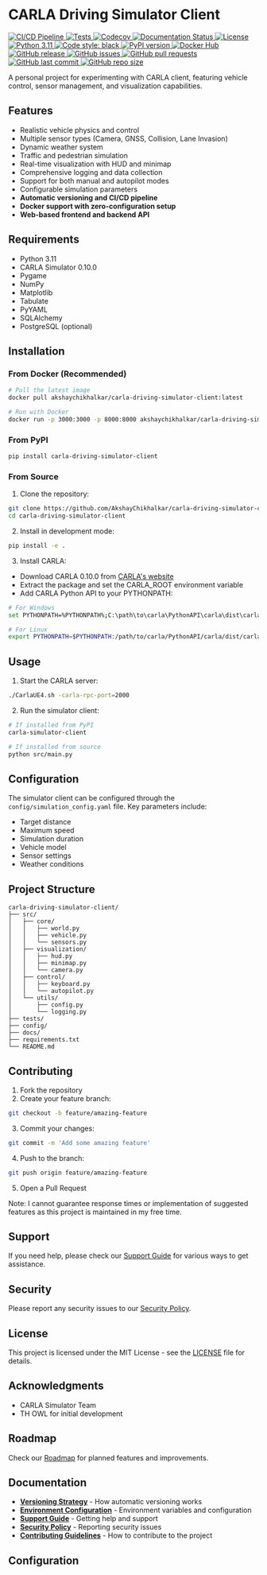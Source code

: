 # CARLA Driving Simulator Client

<p align="left">
    <a href="https://github.com/akshaychikhalkar/carla-driving-simulator-client/actions/workflows/build-publish-release.yml" target="_blank">
        <img src="https://img.shields.io/github/actions/workflow/status/akshaychikhalkar/carla-driving-simulator-client/build-publish-release.yml?branch=CI%2FCD&label=CI%2FCD%20Pipeline&logo=github" alt="CI/CD Pipeline">
    </a>
    <a href="https://github.com/akshaychikhalkar/carla-driving-simulator-client/actions/workflows/build-publish-release.yml" target="_blank">
        <img src="https://img.shields.io/github/actions/workflow/status/akshaychikhalkar/carla-driving-simulator-client/build-publish-release.yml?branch=CI%2FCD&label=Tests&logo=github" alt="Tests">
    </a>
    <a href="https://codecov.io/gh/akshaychikhalkar/carla-driving-simulator-client" target="_blank">
        <img src="https://img.shields.io/codecov/c/github/akshaychikhalkar/carla-driving-simulator-client/CI%2FCD?logo=codecov" alt="Codecov">
    </a>
    <a href="https://carla-driving-simulator-client.readthedocs.io/en/latest/" target="_blank">
        <img src="https://img.shields.io/readthedocs/carla-driving-simulator-client?logo=read-the-docs" alt="Documentation Status">
    </a>
    <a href="https://opensource.org/licenses/MIT" target="_blank">
        <img src="https://img.shields.io/github/license/akshaychikhalkar/carla-driving-simulator-client" alt="License">
    </a>
    <a href="https://www.python.org/downloads/" target="_blank">
        <img src="https://img.shields.io/badge/python-3.11-blue.svg?logo=python" alt="Python 3.11">
    </a>
    <a href="https://github.com/psf/black" target="_blank">
        <img src="https://img.shields.io/badge/code%20style-black-000000.svg" alt="Code style: black">
    </a>
    <a href="https://pypi.org/project/carla-driving-simulator-client/" target="_blank">
        <img src="https://img.shields.io/pypi/v/carla-driving-simulator-client?logo=pypi" alt="PyPI version">
    </a>
    <a href="https://hub.docker.com/r/akshaychikhalkar/carla-driving-simulator-client" target="_blank">
        <img src="https://img.shields.io/docker/pulls/akshaychikhalkar/carla-driving-simulator-client?logo=docker" alt="Docker Hub">
    </a>
    <a href="https://github.com/akshaychikhalkar/carla-driving-simulator-client/releases" target="_blank">
        <img src="https://img.shields.io/github/v/release/akshaychikhalkar/carla-driving-simulator-client?logo=github" alt="GitHub release">
    </a>
    <a href="https://github.com/akshaychikhalkar/carla-driving-simulator-client/issues" target="_blank">
        <img src="https://img.shields.io/github/issues/akshaychikhalkar/carla-driving-simulator-client" alt="GitHub issues">
    </a>
    <a href="https://github.com/akshaychikhalkar/carla-driving-simulator-client/pulls" target="_blank">
        <img src="https://img.shields.io/github/issues-pr/akshaychikhalkar/carla-driving-simulator-client" alt="GitHub pull requests">
    </a>
    <a href="https://github.com/akshaychikhalkar/carla-driving-simulator-client/commits/CI/CD" target="_blank">
        <img src="https://img.shields.io/github/last-commit/akshaychikhalkar/carla-driving-simulator-client/CI/CD" alt="GitHub last commit">
    </a>
    <a href="https://github.com/akshaychikhalkar/carla-driving-simulator-client" target="_blank">
        <img src="https://img.shields.io/github/repo-size/akshaychikhalkar/carla-driving-simulator-client" alt="GitHub repo size">
    </a>
</p>

A personal project for experimenting with CARLA client, featuring vehicle control, sensor management, and visualization capabilities.

## Features

- Realistic vehicle physics and control
- Multiple sensor types (Camera, GNSS, Collision, Lane Invasion)
- Dynamic weather system
- Traffic and pedestrian simulation
- Real-time visualization with HUD and minimap
- Comprehensive logging and data collection
- Support for both manual and autopilot modes
- Configurable simulation parameters
- **Automatic versioning and CI/CD pipeline**
- **Docker support with zero-configuration setup**
- **Web-based frontend and backend API**

## Requirements

- Python 3.11
- CARLA Simulator 0.10.0
- Pygame
- NumPy
- Matplotlib
- Tabulate
- PyYAML
- SQLAlchemy
- PostgreSQL (optional)

## Installation

### From Docker (Recommended)
```bash
# Pull the latest image
docker pull akshaychikhalkar/carla-driving-simulator-client:latest

# Run with Docker
docker run -p 3000:3000 -p 8000:8000 akshaychikhalkar/carla-driving-simulator-client:latest
```

### From PyPI
```bash
pip install carla-driving-simulator-client
```

### From Source
1. Clone the repository:
```bash
git clone https://github.com/AkshayChikhalkar/carla-driving-simulator-client.git
cd carla-driving-simulator-client
```

2. Install in development mode:
```bash
pip install -e .
```

3. Install CARLA:
- Download CARLA 0.10.0 from [CARLA's website](https://carla.org/)
- Extract the package and set the CARLA_ROOT environment variable
- Add CARLA Python API to your PYTHONPATH:
```bash
# For Windows
set PYTHONPATH=%PYTHONPATH%;C:\path\to\carla\PythonAPI\carla\dist\carla-0.10.0-py3.11-win-amd64.egg

# For Linux
export PYTHONPATH=$PYTHONPATH:/path/to/carla/PythonAPI/carla/dist/carla-0.10.0-py3.11-linux-x86_64.egg
```

## Usage

1. Start the CARLA server:
```bash
./CarlaUE4.sh -carla-rpc-port=2000
```

2. Run the simulator client:
```bash
# If installed from PyPI
carla-simulator-client

# If installed from source
python src/main.py
```

## Configuration

The simulator client can be configured through the `config/simulation_config.yaml` file. Key parameters include:

- Target distance
- Maximum speed
- Simulation duration
- Vehicle model
- Sensor settings
- Weather conditions

## Project Structure

```
carla-driving-simulator-client/
├── src/
│   ├── core/
│   │   ├── world.py
│   │   ├── vehicle.py
│   │   └── sensors.py
│   ├── visualization/
│   │   ├── hud.py
│   │   ├── minimap.py
│   │   └── camera.py
│   ├── control/
│   │   ├── keyboard.py
│   │   └── autopilot.py
│   └── utils/
│       ├── config.py
│       └── logging.py
├── tests/
├── config/
├── docs/
├── requirements.txt
└── README.md
```

## Contributing

1. Fork the repository
2. Create your feature branch:
```bash
git checkout -b feature/amazing-feature
```
3. Commit your changes:
```bash
git commit -m 'Add some amazing feature'
```
4. Push to the branch:
```bash
git push origin feature/amazing-feature
```
5. Open a Pull Request

Note: I cannot guarantee response times or implementation of suggested features as this project is maintained in my free time.

## Support

If you need help, please check our [Support Guide](SUPPORT.md) for various ways to get assistance.

## Security

Please report any security issues to our [Security Policy](SECURITY.md).

## License

This project is licensed under the MIT License - see the [LICENSE](LICENSE) file for details.

## Acknowledgments

- CARLA Simulator Team
- TH OWL for initial development

## Roadmap

Check our [Roadmap](ROADMAP.md) for planned features and improvements.

## Documentation

- **[Versioning Strategy](VERSIONING.md)** - How automatic versioning works
- **[Environment Configuration](ENVIRONMENT.md)** - Environment variables and configuration
- **[Support Guide](SUPPORT.md)** - Getting help and support
- **[Security Policy](SECURITY.md)** - Reporting security issues
- **[Contributing Guidelines](CONTRIBUTING.md)** - How to contribute to the project

## Configuration 